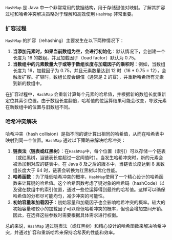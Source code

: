 `HashMap` 是 Java 中一个非常常用的数据结构，用于存储键值对映射。了解其扩容过程和哈希冲突解决策略对于理解和高效使用 `HashMap` 非常重要。
### 扩容过程
`HashMap` 的扩容（rehashing）主要发生在以下两种情况下：

1. **当添加元素时，如果当前数组为空，会进行初始化**：默认情况下，会创建一个长度为 16 的数组，并且加载因子（load factor）默认为 0.75。
2. **当数组中的元素数量大于或等于数组长度与加载因子的乘积时**：例如，当数组长度为 16，加载因子为 0.75，并且元素数量达到 12 时（16 * 0.75 = 12），会触发扩容。扩容时，数组长度会翻倍（通常是 2 的幂），并重新哈希所有元素到新的数组中。

在扩容过程中，`HashMap` 会重新计算每个元素的哈希值，并根据新的数组长度重新定位其索引位置。由于数组长度翻倍，哈希值的位运算结果可能会改变，导致元素在新数组中的位置与旧数组不同。
### 哈希冲突解决
哈希冲突（hash collision）是指不同的键计算出相同的哈希值，从而在哈希表中映射到同一个位置。`HashMap` 通过以下策略来解决哈希冲突：

1. **链表法（链表或红黑树）**：在`HashMap`中，每个位置（索引）可以存储一个链表（或红黑树，当链表长度超过一定阈值时）。当发生哈希冲突时，新的元素会被添加到对应的链表中。在 Java 8 及之后的版本中，当链表长度达到 8 且数组长度大于 64 时，链表会转换为红黑树以优化性能。
2. **哈希函数**：为了降低哈希冲突的概率，`HashMap`使用了一个精心设计的哈希函数来计算键的哈希值。这个哈希函数考虑了键对象的哈希码（hashCode）以及键在数组中的索引位置，通过一些位运算得到最终的哈希值。这样可以确保哈希值的分布尽可能均匀，减少冲突的可能性。
3. **初始容量和加载因子**：初始容量和加载因子也会影响哈希冲突的概率。较大的初始容量和较小的加载因子可以降低哈希冲突的概率，但也会增加空间开销。因此，在选择这些参数时需要根据具体需求进行权衡。

总的来说，`HashMap` 通过链表法（或红黑树）和精心设计的哈希函数来解决哈希冲突，并通过扩容和重新哈希来保持哈希表的性能和效率。
